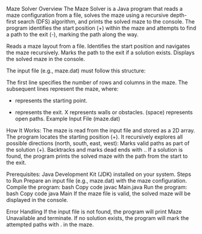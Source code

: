 Maze Solver
Overview
The Maze Solver is a Java program that reads a maze configuration from a file, solves the maze using a recursive depth-first search (DFS) algorithm, and prints the solved maze to the console. The program identifies the start position (+) within the maze and attempts to find a path to the exit (-), marking the path along the way.


Reads a maze layout from a file.
Identifies the start position and navigates the maze recursively.
Marks the path to the exit if a solution exists.
Displays the solved maze in the console.

The input file (e.g., maze.dat) must follow this structure:

The first line specifies the number of rows and columns in the maze.
The subsequent lines represent the maze, where:
+ represents the starting point.
- represents the exit.
X represents walls or obstacles.
(space) represents open paths.
Example Input File (maze.dat)

How It Works: 
The maze is read from the input file and stored as a 2D array.
The program locates the starting position (+).
It recursively explores all possible directions (north, south, east, west):
Marks valid paths as part of the solution (+).
Backtracks and marks dead ends with ..
If a solution is found, the program prints the solved maze with the path from the start to the exit.

Prerequisites:
Java Development Kit (JDK) installed on your system.
Steps to Run
Prepare an input file (e.g., maze.dat) with the maze configuration.
Compile the program:
bash
Copy code
javac Main.java
Run the program:
bash
Copy code
java Main
If the maze file is valid, the solved maze will be displayed in the console.

Error Handling
If the input file is not found, the program will print Maze Unavailable and terminate.
If no solution exists, the program will mark the attempted paths with . in the maze.
 
